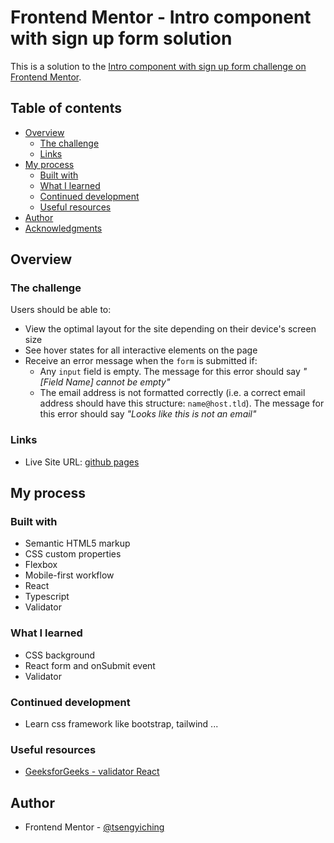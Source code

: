 # Frontend Mentor - Intro component with sign up form solution

This is a solution to the [Intro component with sign up form challenge on Frontend Mentor](https://www.frontendmentor.io/challenges/intro-component-with-signup-form-5cf91bd49edda32581d28fd1).

## Table of contents

- [Overview](#overview)
  - [The challenge](#the-challenge)
  - [Links](#links)
- [My process](#my-process)
  - [Built with](#built-with)
  - [What I learned](#what-i-learned)
  - [Continued development](#continued-development)
  - [Useful resources](#useful-resources)
- [Author](#author)
- [Acknowledgments](#acknowledgments)

## Overview

### The challenge

Users should be able to:

- View the optimal layout for the site depending on their device's screen size
- See hover states for all interactive elements on the page
- Receive an error message when the `form` is submitted if:
  - Any `input` field is empty. The message for this error should say _"[Field Name] cannot be empty"_
  - The email address is not formatted correctly (i.e. a correct email address should have this structure: `name@host.tld`). The message for this error should say _"Looks like this is not an email"_

### Links

- Live Site URL: [github pages](https://tsengyiching.github.io/Intro-component-with-sign-up-form/)

## My process

### Built with

- Semantic HTML5 markup
- CSS custom properties
- Flexbox
- Mobile-first workflow
- React
- Typescript
- Validator

### What I learned

- CSS background
- React form and onSubmit event
- Validator

### Continued development

- Learn css framework like bootstrap, tailwind ...

### Useful resources

- [GeeksforGeeks - validator React](https://www.geeksforgeeks.org/how-to-validate-an-email-in-reactjs/)

## Author

- Frontend Mentor - [@tsengyiching](https://www.frontendmentor.io/profile/tsengyiching)
